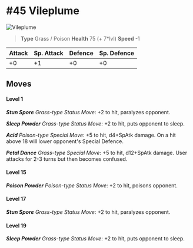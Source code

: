 # #45 Vileplume


![Vileplume](https://img.pokemondb.net/sprites/home/normal/1x/vileplume.png)

> **Type** Grass / Poison
> **Health** 75 (+ 7\*lvl)
> **Speed** -1

| Attack | Sp. Attack | Defence | Sp. Defence |
| ------ | ---------- | ------- | ----------- |
| +0 | +1 | +0 | +0 |

## Moves
#### Level 1

***Stun Spore** Grass-type Status Move*: +2 to hit, paralyzes opponent.

***Sleep Powder** Grass-type Status Move*: +2 to hit, puts opponent to sleep.

***Acid** Poison-type Special Move*: +5 to hit, d4+SpAtk damage. On a hit above 18 will lower opponent's Special Defence.

***Petal Dance** Grass-type Special Move*: +5 to hit, d12+SpAtk damage. User attacks for 2-3 turns but then becomes confused.
#### Level 15

***Poison Powder** Poison-type Status Move*: +2 to hit, poisons opponent.
#### Level 17

***Stun Spore** Grass-type Status Move*: +2 to hit, paralyzes opponent.
#### Level 19

***Sleep Powder** Grass-type Status Move*: +2 to hit, puts opponent to sleep.

